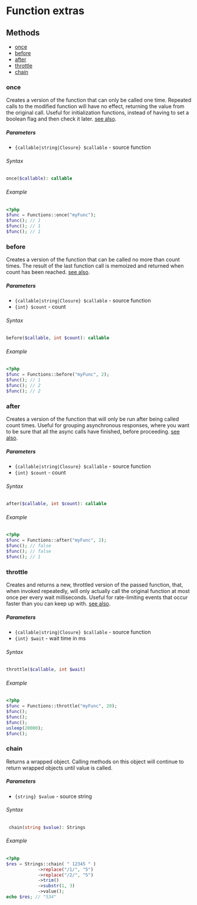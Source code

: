 # Function extras

## Methods

- [once](#once)
- [before](#before)
- [after](#before)
- [throttle](#throttle)
- [chain](#chain)


### once
Creates a version of the function that can only be called one time.
Repeated calls to the modified function will have no effect, returning the value
from the original call. Useful for initialization functions, instead of having to set a boolean flag
and then check it later.
[see also](http://underscorejs.org/#once).


##### Parameters
- `{callable|string|Closure} $callable` - source function

###### Syntax
```php
once($callable): callable
```

###### Example
```php
<?php
$func = Functions::once("myFunc");
$func(); // 1
$func(); // 1
$func(); // 1
```

### before
Creates a version of the function that can be called no more than count times.
The result of the last function call is memoized and returned when count has been reached.
[see also](http://underscorejs.org/#before).


##### Parameters
- `{callable|string|Closure} $callable` - source function
- `{int} $count` - count

###### Syntax
```php
before($callable, int $count): callable
```

###### Example
```php
<?php
$func = Functions::before("myFunc", 2);
$func(); // 1
$func(); // 2
$func(); // 2
```


### after
Creates a version of the function that will only be run after being called count times. Useful for grouping
asynchronous responses, where you want to be sure that all the async calls have finished, before proceeding.
[see also](http://underscorejs.org/#after).


##### Parameters
- `{callable|string|Closure} $callable` - source function
- `{int} $count` - count

###### Syntax
```php
after($callable, int $count): callable
```

###### Example
```php
<?php
$func = Functions::after("myFunc", 2);
$func(); // false
$func(); // false
$func(); // 1
```

### throttle
Creates and returns a new, throttled version of the passed function,
that, when invoked repeatedly, will only actually call the original function at most once per every
wait milliseconds. Useful for rate-limiting events that occur faster than you can keep up with.
[see also](http://underscorejs.org/#throttle).


##### Parameters
- `{callable|string|Closure} $callable` - source function
- `{int} $wait` - wait time in ms

###### Syntax
```php
throttle($callable, int $wait)
```

###### Example
```php
<?php
$func = Functions::throttle("myFunc", 20);
$func();
$func();
$func();
usleep(20000);
$func();
```


### chain
Returns a wrapped object. Calling methods on this object will continue to return wrapped objects until value is called.

##### Parameters
- `{string} $value` - source string

###### Syntax
```php
 chain(string $value): Strings
```

###### Example
```php
<?php
$res = Strings::chain( " 12345 " )
            ->replace("/1/", "5")
            ->replace("/2/", "5")
            ->trim()
            ->substr(1, 3)
            ->value();
echo $res; // "534"
```